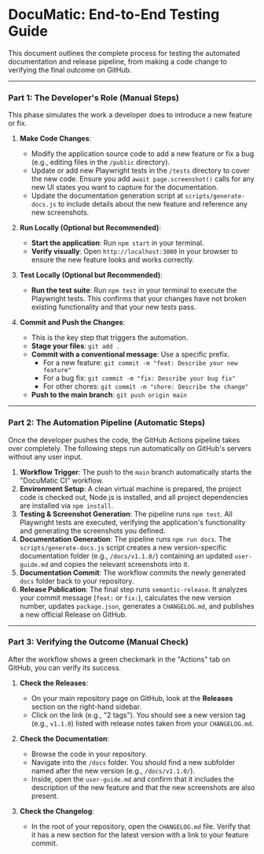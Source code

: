 # DocuMatic: End-to-End Testing Guide

This document outlines the complete process for testing the automated documentation and release pipeline, from making a code change to verifying the final outcome on GitHub.

---

### Part 1: The Developer's Role (Manual Steps)

This phase simulates the work a developer does to introduce a new feature or fix.

1.  **Make Code Changes**:
    *   Modify the application source code to add a new feature or fix a bug (e.g., editing files in the `/public` directory).
    *   Update or add new Playwright tests in the `/tests` directory to cover the new code. Ensure you add `await page.screenshot()` calls for any new UI states you want to capture for the documentation.
    *   Update the documentation generation script at `scripts/generate-docs.js` to include details about the new feature and reference any new screenshots.

2.  **Run Locally (Optional but Recommended)**:
    *   **Start the application**: Run `npm start` in your terminal.
    *   **Verify visually**: Open `http://localhost:3000` in your browser to ensure the new feature looks and works correctly.

3.  **Test Locally (Optional but Recommended)**:
    *   **Run the test suite**: Run `npm test` in your terminal to execute the Playwright tests. This confirms that your changes have not broken existing functionality and that your new tests pass.

4.  **Commit and Push the Changes**:
    *   This is the key step that triggers the automation.
    *   **Stage your files**: `git add .`
    *   **Commit with a conventional message**: Use a specific prefix.
        *   For a new feature: `git commit -m "feat: Describe your new feature"`
        *   For a bug fix: `git commit -m "fix: Describe your bug fix"`
        *   For other chores: `git commit -m "chore: Describe the change"`
    *   **Push to the main branch**: `git push origin main`

---

### Part 2: The Automation Pipeline (Automatic Steps)

Once the developer pushes the code, the GitHub Actions pipeline takes over completely. The following steps run automatically on GitHub's servers without any user input.

1.  **Workflow Trigger**: The push to the `main` branch automatically starts the "DocuMatic CI" workflow.
2.  **Environment Setup**: A clean virtual machine is prepared, the project code is checked out, Node.js is installed, and all project dependencies are installed via `npm install`.
3.  **Testing & Screenshot Generation**: The pipeline runs `npm test`. All Playwright tests are executed, verifying the application's functionality and generating the screenshots you defined.
4.  **Documentation Generation**: The pipeline runs `npm run docs`. The `scripts/generate-docs.js` script creates a new version-specific documentation folder (e.g., `/docs/v1.1.0/`) containing an updated `user-guide.md` and copies the relevant screenshots into it.
5.  **Documentation Commit**: The workflow commits the newly generated `docs` folder back to your repository.
6.  **Release Publication**: The final step runs `semantic-release`. It analyzes your commit message (`feat:` or `fix:`), calculates the new version number, updates `package.json`, generates a `CHANGELOG.md`, and publishes a new official Release on GitHub.

---

### Part 3: Verifying the Outcome (Manual Check)

After the workflow shows a green checkmark in the "Actions" tab on GitHub, you can verify its success.

1.  **Check the Releases**:
    *   On your main repository page on GitHub, look at the **Releases** section on the right-hand sidebar.
    *   Click on the link (e.g., "2 tags"). You should see a new version tag (e.g., `v1.1.0`) listed with release notes taken from your `CHANGELOG.md`.

2.  **Check the Documentation**:
    *   Browse the code in your repository.
    *   Navigate into the `/docs` folder. You should find a new subfolder named after the new version (e.g., `/docs/v1.1.0/`).
    *   Inside, open the `user-guide.md` and confirm that it includes the description of the new feature and that the new screenshots are also present.

3.  **Check the Changelog**:
    *   In the root of your repository, open the `CHANGELOG.md` file. Verify that it has a new section for the latest version with a link to your feature commit. 